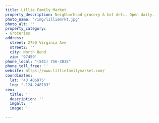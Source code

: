 ```yaml
---
title: Lillie Family Market
property_description: Neighborhood grocery & hot deli. Open daily.
photo_name: "/img/lilliemrkt.jpg"
photo_alt: ''
property_category:
- Groceries
address:
  street: 2750 Virginia Ave
  street2: ''
  city: North Bend
  zip: '97459'
phone_local: "(541) 756-3838"
phone_toll_free: ''
website: https://www.lilliefamilymarket.com/
coordinates:
  lat: '43.406975'
  lng: "-124.248783"
seo:
  title: ''
  description: ''
  imgalt: ''
  image: ''

---
```

